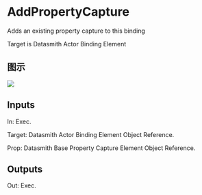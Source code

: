 # AddPropertyCapture

Adds an existing property capture to this binding

Target is Datasmith Actor Binding Element

## 图示

![]($-20221218-18363815.png)

## Inputs

In: Exec.

Target: Datasmith Actor Binding Element Object Reference.

Prop: Datasmith Base Property Capture Element Object Reference.  

## Outputs

Out: Exec.


